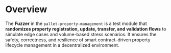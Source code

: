 # Overview

The **Fuzzer** in the `pallet-property-management` is a test module that **randomizes property registration, update, transfer, and validation flows** to simulate edge cases and volume-based stress scenarios. It ensures the safety, correctness, and resilience of smart contract–driven property lifecycle management in a decentralized environment.
